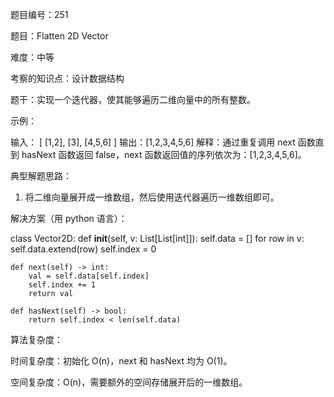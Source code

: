 题目编号：251

题目：Flatten 2D Vector

难度：中等

考察的知识点：设计数据结构

题干：实现一个迭代器，使其能够遍历二维向量中的所有整数。

示例：

输入：
[
  [1,2],
  [3],
  [4,5,6]
]
输出：[1,2,3,4,5,6]
解释：通过重复调用 next 函数直到 hasNext 函数返回 false，next 函数返回值的序列依次为：[1,2,3,4,5,6]。

典型解题思路：

1. 将二维向量展开成一维数组，然后使用迭代器遍历一维数组即可。

解决方案（用 python 语言）：

class Vector2D:
    def __init__(self, v: List[List[int]]):
        self.data = []
        for row in v:
            self.data.extend(row)
        self.index = 0

    def next(self) -> int:
        val = self.data[self.index]
        self.index += 1
        return val

    def hasNext(self) -> bool:
        return self.index < len(self.data)

算法复杂度：

时间复杂度：初始化 O(n)，next 和 hasNext 均为 O(1)。

空间复杂度：O(n)，需要额外的空间存储展开后的一维数组。